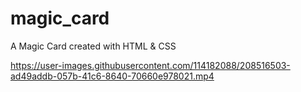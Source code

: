 # magic_card
A Magic Card created with HTML &amp; CSS


https://user-images.githubusercontent.com/114182088/208516503-ad49addb-057b-41c6-8640-70660e978021.mp4


